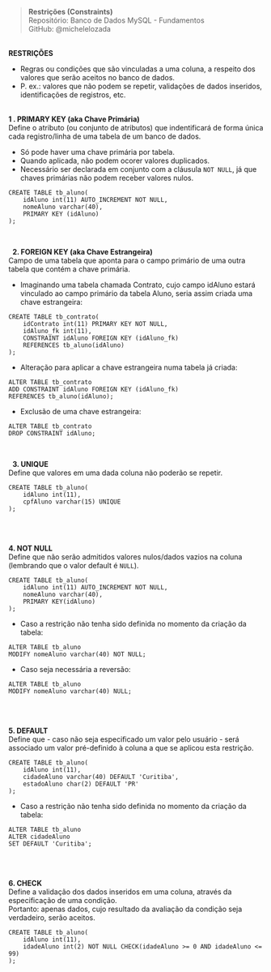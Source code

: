 > **Restrições (Constraints)**     
> Repositório: Banco de Dados MySQL - Fundamentos  
> GitHub: @michelelozada
&nbsp;
     
&nbsp;     
**RESTRIÇÕES**  

* Regras ou condições que são vinculadas a uma coluna, a respeito dos valores que serão aceitos no banco de dados.
* P. ex.: valores que não podem se repetir, validações de dados inseridos, identificações de registros, etc.
&nbsp;
     
&nbsp;      
**1 . PRIMARY KEY (aka Chave Primária)**  
Define o atributo (ou conjunto de atributos) que indentificará de forma única cada registro/linha de uma tabela de um banco de dados.  
* Só pode haver uma chave primária por tabela.
* Quando aplicada, não podem ocorer valores duplicados.
* Necessário ser declarada em conjunto com a cláusula `NOT NULL`, já que chaves primárias não podem receber valores nulos.
```mysql
CREATE TABLE tb_aluno(
    idAluno int(11) AUTO_INCREMENT NOT NULL,
    nomeAluno varchar(40),
    PRIMARY KEY (idAluno)
);
```
&nbsp;
     
&nbsp; 
**2. FOREIGN KEY (aka Chave Estrangeira)**  
Campo de uma tabela que aponta para o campo primário de uma outra tabela que contém a chave primária.  
* Imaginando uma tabela chamada Contrato, cujo campo idAluno estará vinculado ao campo primário da tabela Aluno, seria assim criada uma chave estrangeira:
```mysql
CREATE TABLE tb_contrato(
    idContrato int(11) PRIMARY KEY NOT NULL,
    idAluno_fk int(11),
    CONSTRAINT idAluno FOREIGN KEY (idAluno_fk) 
    REFERENCES tb_aluno(idAluno)
);
```
* Alteração para aplicar a chave estrangeira numa tabela já criada:
```mysql
ALTER TABLE tb_contrato 
ADD CONSTRAINT idAluno FOREIGN KEY (idAluno_fk) 
REFERENCES tb_aluno(idAluno);
```
* Exclusão de uma chave estrangeira:
```mysql
ALTER TABLE tb_contrato 
DROP CONSTRAINT idAluno;
```
&nbsp;
     
&nbsp; 
**3. UNIQUE**  
Define que valores em uma dada coluna não poderão se repetir.
```mysql
CREATE TABLE tb_aluno(
    idAluno int(11),
    cpfAluno varchar(15) UNIQUE
);
```	
&nbsp;
     
&nbsp;      
**4. NOT NULL**  
Define que não serão admitidos valores nulos/dados vazios na coluna (lembrando que o valor default é `NULL`).
```mysql
CREATE TABLE tb_aluno(
    idAluno int(11) AUTO_INCREMENT NOT NULL,
    nomeAluno varchar(40),
    PRIMARY KEY(idAluno)
);
```
* Caso a restrição não tenha sido definida no momento da criação da tabela:
```mysql
ALTER TABLE tb_aluno 
MODIFY nomeAluno varchar(40) NOT NULL;
```
* Caso seja necessária a reversão:
```mysql
ALTER TABLE tb_aluno 
MODIFY nomeAluno varchar(40) NULL;
```
&nbsp;
     
&nbsp;     
**5. DEFAULT**  
Define que - caso não seja especificado um valor pelo usuário - será associado um valor pré-definido à coluna a que se aplicou esta restrição.
```mysql
CREATE TABLE tb_aluno(
    idAluno int(11),
    cidadeAluno varchar(40) DEFAULT 'Curitiba',
    estadoAluno char(2) DEFAULT 'PR'
);
```
* Caso a restrição não tenha sido definida no momento da criação da tabela:
```mysql
ALTER TABLE tb_aluno 
ALTER cidadeAluno 
SET DEFAULT 'Curitiba';
```
&nbsp;
     
&nbsp;     
**6. CHECK**  
Define a validação dos dados inseridos em uma coluna, através da especificação de uma condição.  
Portanto: apenas dados, cujo resultado da avaliação da condição seja verdadeiro, serão aceitos.
```mysql
CREATE TABLE tb_aluno(
    idAluno int(11),
    idadeAluno int(2) NOT NULL CHECK(idadeAluno >= 0 AND idadeAluno <= 99)
);
```